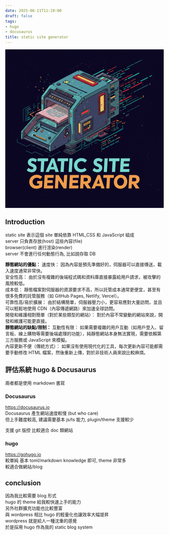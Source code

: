 ```yaml
---
date: 2025-06-11T11:19:00
draft: false
tags:
- hugo
- docusaurus
title: static site generator
---
```


![alt](images/banner.png)

<!--more-->


## Introduction
static site 表示這個 site 單純依靠 HTML,CSS 和 JavaScript 組成  
server 只負責存放(host) 這些內容(file)  
browser(client) 進行渲染(render)  
server 不會進行任何動態行為, 比如說存取 DB  


**靜態網站的優點：**
速度快： 因為內容是預先準備好的，伺服器可以直接傳送，載入速度通常非常快。  
安全性高： 由於沒有複雜的後端程式碼和資料庫直接暴露給用戶請求，被攻擊的風險較低。  
成本低： 靜態檔案對伺服器的資源要求不高，所以託管成本通常更便宜，甚至有很多免費的託管服務（如 GitHub Pages, Netlify, Vercel）。  
可靠性高/易於擴展： 由於結構簡單，伺服器壓力小，更容易應對大量訪問，並且可以輕鬆地使用 CDN（內容傳遞網路）來加速全球訪問。  
開發和維護相對簡單（對於某些類型的網站）： 對於內容不常變動的網站來說，開發和維護可能更直接。  
**靜態網站的缺點/限制：**
互動性有限： 如果需要複雜的用戶互動（如用戶登入、留言板、線上購物等需要後端處理的功能），純靜態網站本身無法實現，需要依賴第三方服務或 JavaScript 來模擬。  
內容更新不便（傳統方式）： 如果沒有使用現代化的工具，每次更新內容可能都需要手動修改 HTML 檔案，然後重新上傳，對於非技術人員來說比較麻煩。  

## 評估系統 hugo & Docusaurus


兩者都是使用 markdown 書寫  

### Docusaurus
https://docusaurus.io  
Docusaurus 產生網站速度較慢 (but who care)  
但上手難度較高, 建議需要基本 js/ts 能力, plugin/theme 支援較少  

支援 git 版控  比較適合 doc 類網站

### hugo
https://gohugo.io  
較單純 基本 toml/markdown knowledge 即可, theme 非常多  
較適合做網站/blog  


## conclusion
因為我比較需要 blog 形式  
hugo 的 theme 給我較快速上手的能力  
另外社群擴充功能也比較豐富  
與 wordpress 相比
hugo 的輕量化也讓效率大幅提昇  
wordpress  就是給人一種沈重的感覺  
於是採用 hugo 作為我的 static blog system

